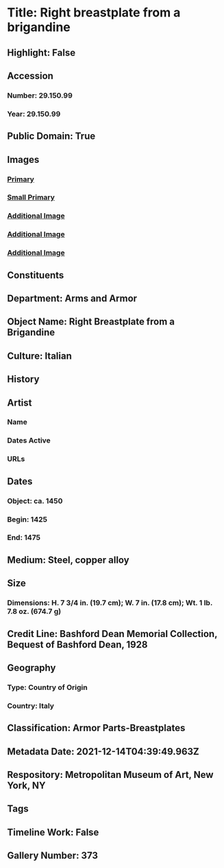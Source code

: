 # Title: Right breastplate from a brigandine
## Highlight: False
## Accession
### Number: 29.150.99
### Year: 29.150.99
## Public Domain: True
## Images
### [Primary](https://images.metmuseum.org/CRDImages/aa/original/29.150.99_002august2014.jpg)
### [Small Primary](https://images.metmuseum.org/CRDImages/aa/web-large/29.150.99_002august2014.jpg)
### [Additional Image](https://images.metmuseum.org/CRDImages/aa/original/29.150.99_003august2014.jpg)
### [Additional Image](https://images.metmuseum.org/CRDImages/aa/original/29.150.99_004august2014.jpg)
### [Additional Image](https://images.metmuseum.org/CRDImages/aa/original/sfrl29.150.99_74619.jpg)
## Constituents
## Department: Arms and Armor
## Object Name: Right Breastplate from a Brigandine
## Culture: Italian
## History
## Artist
### Name
### Dates Active
### URLs
## Dates
### Object: ca. 1450
### Begin: 1425
### End: 1475
## Medium: Steel, copper alloy
## Size
### Dimensions: H. 7 3/4 in. (19.7 cm); W. 7 in. (17.8 cm); Wt. 1 lb. 7.8 oz. (674.7 g)
## Credit Line: Bashford Dean Memorial Collection, Bequest of Bashford Dean, 1928
## Geography
### Type: Country of Origin
### Country: Italy
## Classification: Armor Parts-Breastplates
## Metadata Date: 2021-12-14T04:39:49.963Z
## Respository: Metropolitan Museum of Art, New York, NY
## Tags
## Timeline Work: False
## Gallery Number: 373